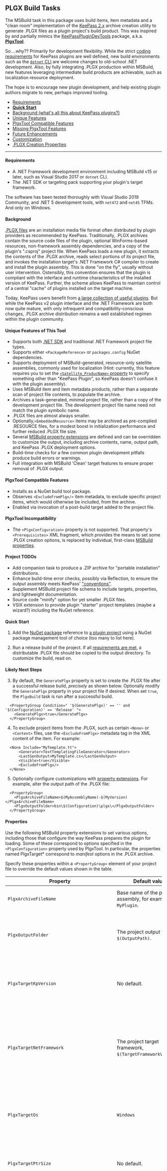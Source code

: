 
## PLGX Build Tasks
The MSBuild task in this package uses build items, item metadata and a "clean room" implementation of the [KeePass 2.x](https://keepass.info) archive creation utility to generate .PLGX files as a plugin project's build product.  This was inspired by and partially mimics the [KeePassPluginDevTools](https://github.com/dlech/KeePassPluginDevTools) package, a.k.a. [**PlgxTool**](https://www.nuget.org/packages/PlgxTool).

So....why??  Primarily for development flexibility.  While the strict [coding requirements](https://keepass.info/help/v2_dev/plg_index.html) for KeePass plugins are well defined, new build environments such as the [`dotnet` CLI](https://docs.microsoft.com/en-us/dotnet/core/install/windows) are welcome changes to old-school .NET development. Also, by fully integrating .PLGX production within MSBuild, new features leveraging intermediate build products are achievable, such as localization resource deployment.

The hope is to encourage new plugin development, and help existing plugin authors migrate to new, perhaps improved tooling. 

* [Requirements](#requirements)
* [**Quick Start**](#quick-start)
* [Background (what's all this about KeePass plugins?)](#background)
* [Unique Features](#unique-features-of-this-tool)
* [PlgxTool Compatible Features](#plgxtool-compatible-features)
* [Missing PlgxTool Features](#plgxtool-incompatibility)
* [Future Enhancements](#project-todos)
* [Customization](#likely-next-steps)
* [.PLGX Creation Properties](#properties)

---

#### Requirements

* A .NET Framework development environment including MSBuild v15 or later, such as Visual Studio 2017 or `dotnet` CLI.
* The .NET SDK or targeting pack supporting your plugin's target framework.

The software has been tested thoroughly with Visual Studio 2019 Community, and .NET 5 development tools, with `net472` and `net45` TFMs.  And only on Windows. 

#### Background

[.PLGX files](https://keepass.info/help/v2_dev/plg_index.html#plgx) are an installation media file format often distributed by plugin providers as recommended by KeePass. Traditionally, .PLGX archives contain the source code files of the plugin, optional WinForms-based resources, non-framework assembly dependencies, and a copy of the plugin's ".csproj" project file.  When KeePass loads a new plugin, it extracts the contents of the .PLGX archive, reads select portions of its project file, and invokes the installation target's .NET Framework C# compiler to create and install the plugin assembly.  This is done "on the fly", usually without user intervention.  Ostensibly, this convention ensures that the plugin is compliant with the interface and runtime characteristics of the installed version of KeePass. Further, the scheme allows KeePass to maintain control of a central "cache" of plugins installed on the target machine. 

Today, KeePass users benefit from [a large collection of useful plugins](https://keepass.info/help/v2/plugins.html).  But while the KeePass v2 plugin interface and the .NET Framework are both now quite mature, with only infrequent and compatibility-conscious changes, .PLGX archive distribution remains a well established regimen within the plugin community.

#### Unique Features of This Tool

* Supports both [.NET SDK](https://docs.microsoft.com/en-us/dotnet/core/project-sdk/overview#project-files) and traditional .NET Framework project file types.
* Supports either `<PackageReference>` or `packages.config` NuGet dependencies.
* Supports deployment of MSBuild-generated, resource-only satellite assemblies, commonly used for localization (Hint: currently, this feature requires you to set the [`<Satellite_ProducName>` property](https://docs.microsoft.com/en-us/visualstudio/msbuild/common-msbuild-project-properties?view=vs-2019#list-of-common-properties-and-parameters) to specify something other than "KeePass Plugin", so KeePass doesn't confuse it with the plugin assembly).
* Uses MSBuild item and item metadata products, rather than a separate scan of project file contents, to populate the archive.
* Archives a task-generated, minimal project file, rather than a copy of the development project file. The development project file name need not match the plugin symbolic name.
* .PLGX files are almost always smaller.
* Optionally,`<EmbeddedResource>` items may be archived as pre-complied .RESOURCE files, for a modest boost in initialization performance and further reduced .PLGX file size.
* Several [MSBuild property extensions](#properties) are defined and can be overridden to customize the output, including archive contents, name, output path, and KeePass .PLGX deployment options.
* Build-time checks for a few common plugin development pitfalls produce build errors or warnings.
* Full integration with MSBuild 'Clean' target features to ensure proper removal of .PLGX output.

#### PlgxTool Compatible Features

* Installs as a NuGet build tool package.
* Observes `<ExcludeFromPlgx/>` item metadata, to exclude specific project items, which would otherwise be included, from the archive.
* Enabled via invocation of a post-build target added to the project file.

#### PlgxTool Incompatibility
* The `<PlgxConfiguration>` property is not supported. That property's `<Prerequisistes>` XML fragment, which provides the means to set some .PLGX creation options, is replaced by individual, first-class [MSBuild properties](#properties).

#### Project TODOs

* Add companion task to produce a .ZIP archive for "portable installation" distributions.
* Enhance build-time error checks, possibly via Reflection, to ensure the output assembly meets KeePass' ["conventions"](https://keepass.info/help/v2_dev/plg_index.html#conventions).
* Supplement MSBuild project file schema to include targets, properties, and lightweight documentation.
* Source code "minify" option for yet smaller .PLGX files.
* VSIX extension to provide plugin "starter" project templates (maybe a wizard?) including the NuGet reference.

#### Quick Start

1. Add the [NuGet package](https://www.nuget.org/packages/PlgxBuildTasks/) reference to [a plugin project](https://keepass.info/plugins.html#testplugin) using a NuGet package management tool of choice (too many to list here).

2. Run a release build of the project.  If all [requirements are met](#requirements), a distributable .PLGX file should be copied to the output directory.  To customize the build, read on.

#### Likely Next Steps

3. By default, the `GeneratePlgx` property is set to create the .PLGX file after a successful release build, *precisely* as shown below. Optionally modify the `GeneratePlgx` property in your project file if desired. When set `true`, the `PlgxBuild` task is run after a successful build.
```
  <PropertyGroup Condition=" '$(GeneratePlgx)' == '' and '$(Configuration)' == 'Release' ">
    <GeneratePlgx>true</GeneratePlgx>
  </PropertyGroup>
```

4. To exclude project items from the .PLGX, such as certain `<None>` or `<Content>` files, use the `<ExcludeFromPlgx>` metadata tag in the XML content of the item.  For example:
```
  <None Include="MyTemplate.tt">
      <Generator>TextTemplatingFileGenerator</Generator>
      <LastGenOutput>MyTemplate.cs</LastGenOutput>
      <Visible>true</Visible>
      <ExcludeFromPlgx/>
  </None>
```

5. Optionally configure customizations with [property extensions](#properties).  For example, alter the output path of the .PLGX file:
```
  <PropertyGroup>
    <PlgxArchiveFileName>$(MyAssemblyName)-$(MyVersion)</PlgxArchiveFileName>
    <PlgxOutputFolder>bin\$(Configuration)\plgx\</PlgxOutputFolder>
  </PropertyGroup>
```

#### Properties

Use the following MSBuild property extensions to set various options, including those that configure the way KeePass prepares the plugin for loading.  Some of these correspond to options specified in the `<PlgxConfiguration>` property used by PlgxTool. In particular, the properties named PlgxTarget* correspond to *manifest* options in the .PLGX archive.

Specify these properties within a `<PropertyGroup>` element of your project file to override the default values shown in the table.

| Property              | Default value                         | Description                |
|-----------------------|---------------------------------------|----------------------------|
| `PlgxArchiveFileName`   | Base name of the plugin assembly, for example `MyPlugin`.| The name of the output .PLGX file, specified as a base file name (without the .PLGX extension).|
| `PlgxOutputFolder`      | The project output folder, `$(OutputPath)`. | The directory where the output .PLGX file will be placed.  Must be specified as a partial path relative to the project file directory, e.g., "bin\\$(Configuration)\\plgx\\".|
| `PlgxTargetKpVersion`   | No default.                      | Optional. If specified, sets the `--plgx-prereq-kp` option to declare the "minimum" KeePass version supported by the plugin. KeePass only recognizes release numbers given in simple, dotted notation, e.g., "2.09".|
| `PlgxTargetNetFramework` | The project target framework, `$(TargetFrameworkVersion)`.   | Sets the `--plgx-prereq-net` option to declare the .NET Framework version requirements of the plugin. Valid values are dotted notation .NET Framework version numbers with no prefix. For example, "4.5" or "4.7.2". Set this property to an empty string to omit `--plgx-prereq-net` from the .PLGX manifest. |
| `PlgxTargetOs`          | `Windows`                        | Sets the `--plgx-prereq-os` option to declare the operating system required by the plugin. KeePass recognizes only two values: `Unix`, and `Windows`. Set this property to an empty string to omit `--plgx-prereq-os` from the .PLGX manifest. |
| `PlgxTargetPtrSize`     | No default.                      | Optional. If specified, sets the `--plgx-prereq-ptr` option to declare the pointer size (platform architecture) required by the plugin.  Valid values are `4` and `8`.|
| `PlgxUseCompiledResource` | `false`                               | If set `true`, .RESOURCE files created by MSBuild are archived, rather than the `<EmbeddedResource>` .RESX source files from which they derive. This improves initialization performance and usually reduces .PLGX file size. If `false`, .RESX source files are archived instead. **Recommended:** if set to `true`, use the default value of the `PlgxTargetNetFramework` property, to allow KeePass to determine if the target platform is compatible with the archived .RESOURCE files.|
| `PlgxReferencesArchivedFolderName` | `___PLGX_References`        | Defines the name of the folder within the .PLGX archive where "copied", non-framework assembly dependencies, if any, reside.|
| `PlgxSatelliteAssembliesArchivedFolderName`| `___PLGX_Satellites`| Defines the name of the folder within the .PLGX archive where resource-only satellite assemblies, if any, reside.|

